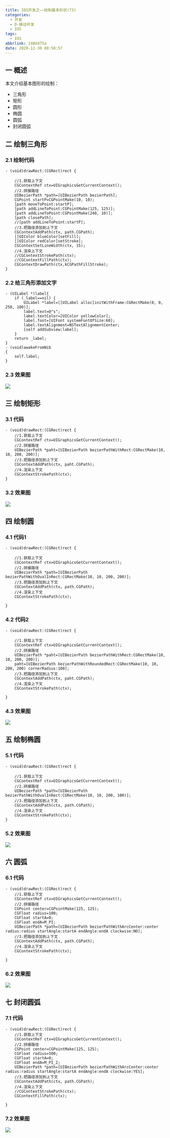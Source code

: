 ```yaml
---
title: IOS开发之——绘制基本形状(73)
categories:
  - 开发
  - D-移动开发
  - IOS
tags:
  - IOS
abbrlink: 140d475a
date: 2020-12-30 08:50:57
---
```

## 一 概述

本文介绍基本图形的绘制：

* 三角形
* 矩形
* 圆形
* 椭圆
* 圆弧
* 封闭圆弧

<!--more-->

## 二 绘制三角形

### 2.1 绘制代码

```
- (void)drawRect:(CGRect)rect {

    //1.获取上下文
    CGContextRef ctx=UIGraphicsGetCurrentContext();
    //2.拼接路径
    UIBezierPath *path=[UIBezierPath bezierPath];
    CGPoint startP=CGPointMake(10, 10);
    [path moveToPoint:startP];
    [path addLineToPoint:CGPointMake(125, 125)];
    [path addLineToPoint:CGPointMake(240, 10)];
    [path closePath];
    //[path addLineToPoint:startP];
    //3.把路径添加到上下文
    CGContextAddPath(ctx, path.CGPath);
    [[UIColor blueColor]setFill];
    [[UIColor redColor]setStroke];
    CGContextSetLineWidth(ctx, 15);
    //4.渲染上下文
    //CGContextStrokePath(ctx);
    //CGContextFillPath(ctx);
    CGContextDrawPath(ctx,kCGPathFillStroke); 
}
```

### 2.2 给三角形添加文字

```
- (UILabel *)label{
    if (_label==nil) {
        UILabel *label=[[UILabel alloc]initWithFrame:CGRectMake(0, 0, 250, 100)];
        label.text=@"s";
        label.textColor=[UIColor yellowColor];
        label.font=[UIFont systemFontOfSize:60];
        label.textAlignment=NSTextAlignmentCenter;
        [self addSubview:label];
    }
    return _label;
}
- (void)awakeFromNib
{
    self.label;
}
```

### 2.3 效果图

![][1]
## 三 绘制矩形

### 3.1 代码

```
- (void)drawRect:(CGRect)rect {
    //1.获取上下文
    CGContextRef ctx=UIGraphicsGetCurrentContext();
    //2.拼接路径
    UIBezierPath *paht=[UIBezierPath bezierPathWithRect:CGRectMake(10, 10, 200, 200)];
    //3.把路径添加到上下文
    CGContextAddPath(ctx, paht.CGPath);
    //4.渲染上下文
    CGContextStrokePath(ctx);
}
```

### 3.2 效果图

![][2]
## 四 绘制圆
### 4.1 代码1

```
- (void)drawRect:(CGRect)rect {

    //1.获取上下文
    CGContextRef ctx=UIGraphicsGetCurrentContext();
    //2.拼接路径
    UIBezierPath *path=[UIBezierPath bezierPathWithOvalInRect:CGRectMake(10, 10, 200, 200)];
    //3.把路径添加到上下文
    CGContextAddPath(ctx, path.CGPath);
    //4.渲染上下文
    CGContextStrokePath(ctx);

}
```
### 4.2 代码2

```
- (void)drawRect:(CGRect)rect {

    //1.获取上下文
    CGContextRef ctx=UIGraphicsGetCurrentContext();
    //2.拼接路径
    UIBezierPath *paht=[UIBezierPath bezierPathWithRect:CGRectMake(10, 10, 200, 200)];
    paht=[UIBezierPath bezierPathWithRoundedRect:CGRectMake(10, 10, 200, 200) cornerRadius:100];
    //3.把路径添加到上下文
    CGContextAddPath(ctx, paht.CGPath);
    //4.渲染上下文
    CGContextStrokePath(ctx);

}
```
### 4.3 效果图

![][3]
## 五 绘制椭圆

### 5.1 代码
```
- (void)drawRect:(CGRect)rect {

    //1.获取上下文
    CGContextRef ctx=UIGraphicsGetCurrentContext();
    //2.拼接路径
    UIBezierPath *path=[UIBezierPath bezierPathWithOvalInRect:CGRectMake(10, 10, 200, 100)];
    //3.把路径添加到上下文
    CGContextAddPath(ctx, path.CGPath);
    //4.渲染上下文
    CGContextStrokePath(ctx);
}
```
### 5.2 效果图

![][4]
## 六 圆弧
### 6.1 代码

```
- (void)drawRect:(CGRect)rect {
    //1.获取上下文
    CGContextRef ctx=UIGraphicsGetCurrentContext();
    //2.拼接路径
    CGPoint center=CGPointMake(125, 125);
    CGFloat radius=100;
    CGFloat startA=0;
    CGFloat endA=M_PI;
    UIBezierPath *path=[UIBezierPath bezierPathWithArcCenter:center radius:radius startAngle:startA endAngle:endA clockwise:NO];
    //3.把路径添加到上下文
    CGContextAddPath(ctx, path.CGPath);
    //4.渲染上下文
    CGContextStrokePath(ctx);

}
```

### 6.2 效果图

![][5]
## 七 封闭圆弧
### 7.1 代码

```
- (void)drawRect:(CGRect)rect {
    //1.获取上下文
    CGContextRef ctx=UIGraphicsGetCurrentContext();
    //2.拼接路径
    CGPoint center=CGPointMake(125, 125);
    CGFloat radius=100;
    CGFloat startA=0;
    CGFloat endA=M_PI_2;
    UIBezierPath *path=[UIBezierPath bezierPathWithArcCenter:center radius:radius startAngle:startA endAngle:endA clockwise:YES];
    //3.把路径添加到上下文
    CGContextAddPath(ctx, path.CGPath);
    //4.渲染上下文
    //CGContextStrokePath(ctx);
    CGContextFillPath(ctx);

}
```

### 7.2 效果图

![][6]


[1]:https://cdn.jsdelivr.net/gh/PGzxc/CDN@master/blog-ios/ios-draw-triangle.png
[2]:https://cdn.jsdelivr.net/gh/PGzxc/CDN@master/blog-ios/ios-draw-rectangle.png
[3]:https://cdn.jsdelivr.net/gh/PGzxc/CDN@master/blog-ios/ios-draw-circle.png
[4]:https://cdn.jsdelivr.net/gh/PGzxc/CDN@master/blog-ios/ios-draw-oval.png
[5]:https://cdn.jsdelivr.net/gh/PGzxc/CDN@master/blog-ios/ios-draw-arc.png
[6]:https://cdn.jsdelivr.net/gh/PGzxc/CDN@master/blog-ios/ios-draw-closed-arc.png
